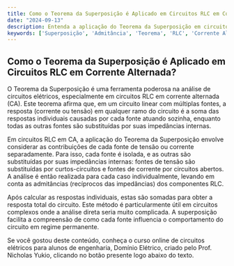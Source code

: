 ```yaml
---
title: Como o Teorema da Superposição é Aplicado em Circuitos RLC em Corrente Alternada?
date: "2024-09-13"
description: Entenda a aplicação do Teorema da Superposição em circuitos RLC em corrente alternada.
keywords: ['Superposição', 'Admitância', 'Teorema', 'RLC', 'Corrente Alternada']
---
```


## Como o Teorema da Superposição é Aplicado em Circuitos RLC em Corrente Alternada?

O Teorema da Superposição é uma ferramenta poderosa na análise de circuitos elétricos, especialmente em circuitos RLC em corrente alternada (CA). Este teorema afirma que, em um circuito linear com múltiplas fontes, a resposta (corrente ou tensão) em qualquer ramo do circuito é a soma das respostas individuais causadas por cada fonte atuando sozinha, enquanto todas as outras fontes são substituídas por suas impedâncias internas.

Em circuitos RLC em CA, a aplicação do Teorema da Superposição envolve considerar as contribuições de cada fonte de tensão ou corrente separadamente. Para isso, cada fonte é isolada, e as outras são substituídas por suas impedâncias internas: fontes de tensão são substituídas por curtos-circuitos e fontes de corrente por circuitos abertos. A análise é então realizada para cada caso individualmente, levando em conta as admitâncias (recíprocos das impedâncias) dos componentes RLC.

Após calcular as respostas individuais, estas são somadas para obter a resposta total do circuito. Este método é particularmente útil em circuitos complexos onde a análise direta seria muito complicada. A superposição facilita a compreensão de como cada fonte influencia o comportamento do circuito em regime permanente.

Se você gostou deste conteúdo, conheça o curso online de circuitos elétricos para alunos de engenharia, Domínio Elétrico, criado pelo Prof. Nicholas Yukio, clicando no botão presente logo abaixo do texto.